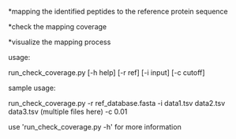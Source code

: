 *mapping the identified peptides to the reference protein sequence

*check the mapping coverage

*visualize the mapping process

usage:

run_check_coverage.py [-h help] [-r ref] [-i input] [-c cutoff]

sample usage:

run_check_coverage.py -r ref_database.fasta -i data1.tsv data2.tsv data3.tsv (multiple files here) -c 0.01

use 'run_check_coverage.py -h' for more information
